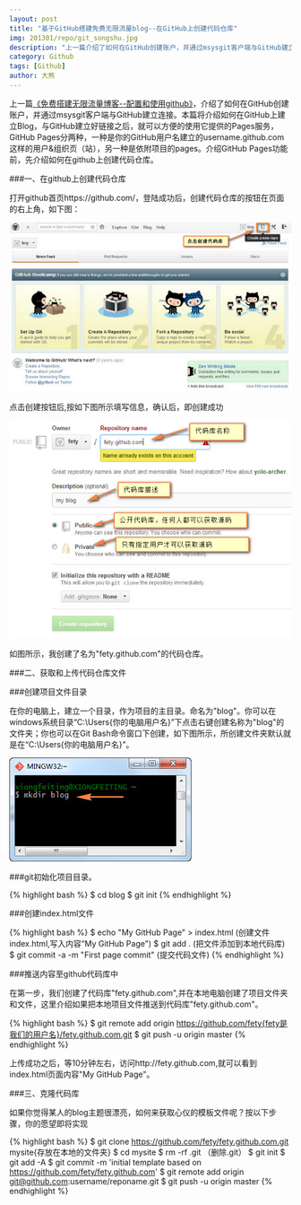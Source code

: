 ```yaml
---
layout: post
title: "基于GitHub搭建免费无限流量blog--在GitHub上创建代码仓库"
img: 201301/repo/git_songshu.jpg
description: "上一篇介绍了如何在GitHub创建账户，并通过msysgit客户端与GitHub建立连接。本篇将介绍如何在GitHub上创建代码仓库，以及如何上传本地项目文件至代码仓库，如何获取代码仓库文件至本地电脑。熟练这两步，是后续创建和发布blog的基础。"
category: Github
tags: [Github]
author: 大熊
---
```


上一篇[《免费搭建无限流量博客--配置和使用github》](http://gudoor.com/github/2013/01/12/build-blog-by-github-install-msysgit.html)，介绍了如何在GitHub创建账户，并通过msysgit客户端与GitHub建立连接。本篇将介绍如何在GitHub上建立Blog，与GitHub建立好链接之后，就可以方便的使用它提供的Pages服务，GitHub Pages分两种，一种是你的GitHub用户名建立的username.github.com这样的用户&组织页（站），另一种是依附项目的pages。介绍GitHub Pages功能前，先介绍如何在github上创建代码仓库。

###一、在github上创建代码仓库

打开github首页https://github.com/，登陆成功后，创建代码仓库的按钮在页面的右上角，如下图：

![ALT '创建github代码仓库'](/images/201301/repo/github_create_repo.jpg)

点击创建按钮后,按如下图所示填写信息，确认后，即创建成功

![ALT '创建github代码仓库'](/images/201301/repo/github_create_repo_desc.jpg)

 如图所示，我创建了名为"fety.github.com"的代码仓库。

###二、获取和上传代码仓库文件


###创建项目文件目录

在你的电脑上，建立一个目录，作为项目的主目录。命名为"blog"。你可以在windows系统目录“C:\Users\{你的电脑用户名}”下点击右键创建名称为"blog"的文件夹；你也可以在Git Bash命令窗口下创建，如下图所示，所创建文件夹默认就是在“C:\Users\{你的电脑用户名}”。

![ALT '创建github代码仓库'](/images/201301/repo/github_mkdir.jpg)

###git初始化项目目录。

{% highlight bash %}
$ cd blog
$ git init
{% endhighlight %}

###创建index.html文件

{% highlight bash %}
$ echo "My GitHub Page" > index.html (创建文件index.html,写入内容“My GitHub Page")
$ git add .   (把文件添加到本地代码库)
$ git commit -a -m "First page commit" (提交代码文件)
{% endhighlight %}

###推送内容至github代码库中

在第一步，我们创建了代码库"fety.github.com",并在本地电脑创建了项目文件夹和文件，这里介绍如果把本地项目文件推送到代码库"fety.github.com"。

{% highlight bash %}
$ git remote add origin https://github.com/fety{fety是我们的用户名}/fety.github.com.git
$ git push -u origin master
{% endhighlight %}

 上传成功之后，等10分钟左右，访问http://fety.github.com,就可以看到index.html页面内容"My GitHub Page"。

###三、克隆代码库

如果你觉得某人的blog主题很漂亮，如何来获取心仪的模板文件呢？按以下步骤，你的愿望即将实现

{% highlight bash %}
$ git clone https://github.com/fety/fety.github.com.git mysite{存放在本地的文件夹}
$ cd mysite
$ rm -rf .git （删除.git）
$ git init
$ git add -A
$ git commit -m 'initial template based on https://github.com/fety/fety.github.com'
$ git remote add origin git@github.com:username/reponame.git
$ git push -u origin master
{% endhighlight %}

